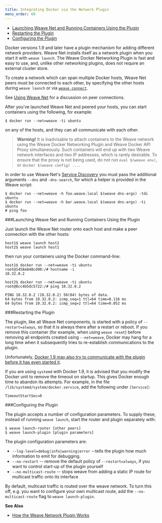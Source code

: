 ```yaml
---
title: Integrating Docker via the Network Plugin
menu_order: 60
---
```


 * [Launching Weave Net and Running Containers Using the Plugin](#launching)
 * [Restarting the Plugin](#restarting)
 * [Configuring the Plugin](#configuring)

Docker versions 1.9 and later have a plugin mechanism for adding
different network providers. Weave Net installs itself as a network
plugin when you start it with `weave launch`. The Weave Docker
Networking Plugin is fast and easy to use, and, unlike other
networking plugins, does not require an external cluster store.

To create a network which can span multiple Docker hosts, Weave Net peers must be connected to each other, by specifying the other hosts during `weave launch` or via
[`weave connect`](/site/using-weave/finding-adding-hosts-dynamically.md).

See [Using Weave Net](/site/using-weave.md#peer-connections) for a discussion on peer connections. 

After you've launched Weave Net and peered your hosts,  you can start containers using the following, for example:

    $ docker run --net=weave -ti ubuntu

on any of the hosts, and they can all communicate with each other.

>**Warning!** It is inadvisable to attach containers to the Weave network using the Weave Docker Networking Plugin and Weave Docker API Proxy simultaneously. Such containers will end up with two Weave network interfaces and two IP addresses, which is rarely desirable. To ensure that the proxy is not being used, do not run `eval $(weave env)`, or `docker $(weave config) ...`.

In order to use Weave Net's [Service Discovery](/site/weavedns.md) you
must pass the additional arguments `--dns` and `-dns-search`, for
which a helper is provided in the Weave script:

    $ docker run --net=weave -h foo.weave.local $(weave dns-args) -tdi ubuntu
    $ docker run --net=weave -h bar.weave.local $(weave dns-args) -ti ubuntu
    # ping foo


###<a name="launching"></a>Launching Weave Net and Running Containers Using the Plugin

Just launch the Weave Net router onto each host and make a peer connection with the other hosts:

    host1$ weave launch host2
    host2$ weave launch host1

then run your containers using the Docker command-line:

    host1$ docker run --net=weave -ti ubuntu
    root@1458e848cd90:/# hostname -i
    10.32.0.2

    host2$ docker run --net=weave -ti ubuntu
    root@8cc4b5dc5722:/# ping 10.32.0.2

    PING 10.32.0.2 (10.32.0.2) 56(84) bytes of data.
    64 bytes from 10.32.0.2: icmp_seq=1 ttl=64 time=0.116 ms
    64 bytes from 10.32.0.2: icmp_seq=2 ttl=64 time=0.052 ms


###<a name="restarting"></a>Restarting the Plugin

The plugin, like all Weave Net components, is started with a policy of `--restart=always`, so that it is always there after a restart or reboot. If you remove this container (for example, when using `weave reset`) before removing all endpoints created using `--net=weave`, Docker may hang for a long time when it subsequently tries to re-establish communications to the plugin.

Unfortunately, [Docker 1.9 may also try to communicate with the plugin before it has even started it](https://github.com/docker/libnetwork/issues/813).

If you are using `systemd` with Docker 1.9, it is advised that you modify the Docker unit to remove the timeout on startup. This gives Docker enough time to abandon its attempts. For example, in the file `/lib/systemd/system/docker.service`, add the following under `[Service]`:

    TimeoutStartSec=0


###<a name="configuring"></a>Configuring the Plugin

The plugin accepts a number of configuration parameters. To supply
these, instead of running `weave launch`, start the router and plugin
separately with:

    $ weave launch-router [other peers]
    $ weave launch-plugin [plugin parameters]

The plugin configuration parameters are:

 * `--log-level=debug|info|warning|error` --tells the plugin
   how much information to emit for debugging.
 * `--no-restart` -- remove the default policy of `--restart=always`, if
   you want to control start-up of the plugin yourself
 * `--no-multicast-route` -- stops weave from adding a static IP route for
   multicast traffic onto its interface

By default, multicast traffic is routed over the weave network.
To turn this off, e.g. you want to configure your own multicast
route, add the `--no-multicast-route` flag to `weave launch-plugin`.


**See Also**

 * [How the Weave Network Plugin Works](/site/plugin/plugin-how-it-works.md)
